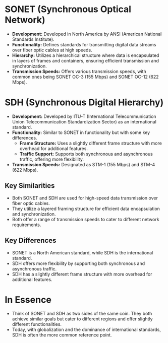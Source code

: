 # SONET (Synchronous Optical Network)

- **Development:** Developed in North America by ANSI (American National Standards Institute).
- **Functionality:** Defines standards for transmitting digital data streams over fiber optic cables at high speeds.
- **Hierarchy:** Utilizes a hierarchical structure where data is encapsulated in layers of frames and containers, ensuring efficient transmission and synchronization.
- **Transmission Speeds:** Offers various transmission speeds, with common ones being SONET OC-3 (155 Mbps) and SONET OC-12 (622 Mbps).

# SDH (Synchronous Digital Hierarchy)

- **Development:** Developed by ITU-T (International Telecommunication Union Telecommunication Standardization Sector) as an international standard.
- **Functionality:** Similar to SONET in functionality but with some key differences.
  - **Frame Structure:** Uses a slightly different frame structure with more overhead for additional features.
  - **Traffic Support:** Supports both synchronous and asynchronous traffic, offering more flexibility.
- **Transmission Speeds:** Designated as STM-1 (155 Mbps) and STM-4 (622 Mbps).

## Key Similarities

- Both SONET and SDH are used for high-speed data transmission over fiber optic cables.
- They utilize a layered framing structure for efficient data encapsulation and synchronization.
- Both offer a range of transmission speeds to cater to different network requirements.

## Key Differences

- SONET is a North American standard, while SDH is the international standard.
- SDH offers more flexibility by supporting both synchronous and asynchronous traffic.
- SDH has a slightly different frame structure with more overhead for additional features.

# In Essence

- Think of SONET and SDH as two sides of the same coin. They both achieve similar goals but cater to different regions and offer slightly different functionalities.
- Today, with globalization and the dominance of international standards, SDH is often the more common reference point.
